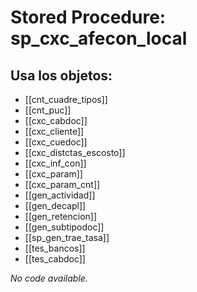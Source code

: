 # Stored Procedure: sp_cxc_afecon_local

## Usa los objetos:
- [[cnt_cuadre_tipos]]
- [[cnt_puc]]
- [[cxc_cabdoc]]
- [[cxc_cliente]]
- [[cxc_cuedoc]]
- [[cxc_distctas_escosto]]
- [[cxc_inf_con]]
- [[cxc_param]]
- [[cxc_param_cnt]]
- [[gen_actividad]]
- [[gen_decapl]]
- [[gen_retencion]]
- [[gen_subtipodoc]]
- [[sp_gen_trae_tasa]]
- [[tes_bancos]]
- [[tes_cabdoc]]

*No code available.*
